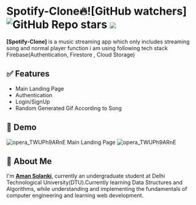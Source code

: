 
# Spotify-Clone🔥![GitHub watchers] ![GitHub Repo stars](https://img.shields.io/github/stars/Aman12305/spotify-clone?style=social) ![](https://visitor-badge.glitch.me/badge?page_id=Aman12305/spotify-clone")


**[Spotify-Clone]** is a music streaming app which only includes streaming song and normal player function i am using following tech stack Firebase(Authentication, Firestore , Cloud Storage)


## ✅ Features

- Main Landing Page
- Authentication
- Login/SignUp
- Random Generated Gif According to Song
## 🐣 Demo

![opera_TWUPh9ARnE](https://user-images.githubusercontent.com/93370526/168461808-3438490f-81eb-434e-8f97-3e91de863380.png)
Main Landing Page
![opera_TWUPh9ARnE](https://user-images.githubusercontent.com/93370526/168461863-d2f4e540-1361-489f-b3ec-17a0ed91f62e.png)

## 🚀 About Me
I'm **[Aman Solanki](https://bit.ly/amansolankiportfolio)**, currently an undergraduate student at Delhi Technological University(DTU).Currently learning Data Structures and Algorithms, while understanding and implementing the fundamentals of computer engineering and learning web development.

